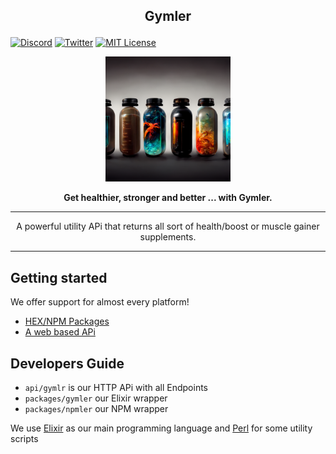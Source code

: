 ## <p align="center">Gymler</p>

[![Discord](https://img.shields.io/discord/823720615965622323.svg?style=for-the-badge)](https://discord.gg/UDNcTrBagN)
[![Twitter](https://img.shields.io/badge/Twitter-1DA1F2?style=for-the-badge&logo=twitter&logoColor=white)](https://twitter.com/vkxni)
[![MIT License](https://img.shields.io/badge/license-MIT-blue.svg?style=for-the-badge)](https://github.com/alelievr/Mixture/blob/master/LICENSE)

<p align="center">
<img src="styles/images/supps.png"  alt="gymlr" width="200" height="200"/></a>
<p>

<p align="center"> 
<strong>
Get healthier, stronger and better ... with Gymler.
</strong>
</p> 

--- 

<p align="center">
A powerful utility APi that returns all sort of health/boost or muscle gainer supplements.

---

## Getting started

We offer support for almost every platform!

- [HEX/NPM Packages](https://github.com/gymlr/gymlr/tree/master/packages)
- [A web based APi](https://github.com/gymlr/gymlr/tree/master/api/gymlr)


## Developers Guide
- `api/gymlr` is our HTTP APi with all Endpoints
- `packages/gymler` our Elixir wrapper
- `packages/npmler` our NPM wrapper

We use [Elixir](https://elixir-lang.org/) as our main programming language and [Perl](https://www.perl.org/) for some utility scripts
